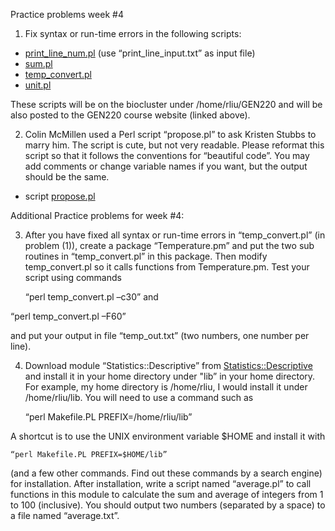 Practice problems week #4

1. Fix syntax or run-time errors in the following scripts:

* [print_line_num.pl](week4/print_line_num.pl) (use “print_line_input.txt” as input file)
* [sum.pl](week4/sum.pl)
* [temp_convert.pl](week4/temp_convert.pl)
* [unit.pl](week4/unit.pl)

These scripts will be on the biocluster under /home/rliu/GEN220 and
will be also posted to the GEN220 course website (linked above).

2. Colin McMillen used a Perl script “propose.pl” to ask Kristen
Stubbs to marry him. The script is cute, but not very readable. Please
reformat this script so that it follows the conventions for “beautiful
code”. You may add comments or change variable names if you want, but
the output should be the same.

* script [propose.pl](week4/propose.pl) 

Additional Practice problems for week #4:

3.  After you have fixed all syntax or run-time errors in
“temp_convert.pl” (in problem (1)), create a package “Temperature.pm”
and put the two sub routines in “temp_convert.pl” in this
package. Then modify temp_convert.pl so it calls functions from
Temperature.pm. Test your script using commands 

    “perl temp_convert.pl –c30” 
and 

   “perl temp_convert.pl –F60” 

and put your output in file “temp_out.txt” (two numbers, one number
per line).

4. Download module “Statistics::Descriptive” from
[Statistics::Descriptive](http://search.cpan.org/~shlomif/Statistics-Descriptive-3.0604/lib/Statistics/Descriptive.pm)
and install it in your home directory under "lib” in your home directory. For example, my home directory is /home/rliu, I would install it under
/home/rliu/lib. You will need to use a command such as 

    “perl Makefile.PL PREFIX=/home/rliu/lib” 

A shortcut is to use the UNIX environment variable $HOME and install it with

    “perl Makefile.PL PREFIX=$HOME/lib” 

(and a few other commands. Find out these commands by a search engine)
for installation. After installation, write a script named
“average.pl” to call functions in this module to calculate the sum and
average of integers from 1 to 100 (inclusive). You should output two
numbers (separated by a space) to a file named “average.txt”.
